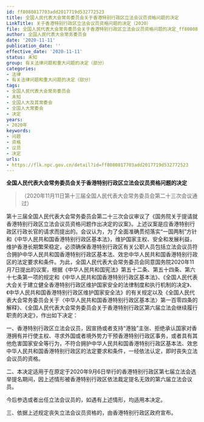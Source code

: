 ```yaml
---
id: ff8080817703add2017719d532772523
title: 全国人民代表大会常务委员会关于香港特别行政区立法会议员资格问题的决定
LinkTitle: 关于香港特别行政区立法会议员资格问题的决定（2020）
file: 全国人民代表大会常务委员会关于香港特别行政区立法会议员资格问题的决定_ff8080817703add2017719d532772523.docx
author: 全国人民代表大会常务委员会
date: '2020-11-11'
publication_date: ''
effective_date: '2020-11-11'
status: 未知
group: 有关法律问题和重大问题的决定（部分）
categories:
- 法律
- 有关法律问题和重大问题的决定（部分）
tags:
- 全国人民代表大会常务委员会
- 未知
- 全国人大及其常委会
- 全国人大常委会
- 决定
years:
- 2020年
keywords:
- 问题
- 资格
- 议员
- 决定
urls:
- https://flk.npc.gov.cn/detail?id=ff8080817703add2017719d532772523
---
```


**全国人民代表大会常务委员会关于香港特别行政区立法会议员资格问题的决定**

> （2020年11月11日第十三届全国人民代表大会常务委员会第二十三次会议通过）

第十三届全国人民代表大会常务委员会第二十三次会议审议了《国务院关于提请就香港特别行政区立法会议员资格问题作出决定的议案》。上述议案是应香港特别行政区行政长官的请求而提出的。会议认为，为了全面准确贯彻落实“一国两制”方针和《中华人民共和国香港特别行政区基本法》，维护国家主权、安全和发展利益，维护香港长期繁荣稳定，必须确保香港特别行政区有关公职人员包括立法会议员符合拥护中华人民共和国香港特别行政区基本法、效忠中华人民共和国香港特别行政区的法定要求和条件。为此，全国人民代表大会常务委员会同意国务院2020年11月7日提出的议案，根据《中华人民共和国宪法》第五十二条、第五十四条、第六十七条第一项的规定和《中华人民共和国香港特别行政区基本法》、《全国人民代表大会关于建立健全香港特别行政区维护国家安全的法律制度和执行机制的决定》、《中华人民共和国香港特别行政区维护国家安全法》的有关规定以及《全国人民代表大会常务委员会关于〈中华人民共和国香港特别行政区基本法〉第一百零四条的解释》、《全国人民代表大会常务委员会关于香港特别行政区第六届立法会继续履行职责的决定》，作出如下决定：

一、香港特别行政区立法会议员，因宣扬或者支持“港独”主张、拒绝承认国家对香港拥有并行使主权、寻求外国或者境外势力干预香港特别行政区事务，或者具有其他危害国家安全等行为，不符合拥护中华人民共和国香港特别行政区基本法、效忠中华人民共和国香港特别行政区的法定要求和条件，一经依法认定，即时丧失立法会议员的资格。

二、本决定适用于在原定于2020年9月6日举行的香港特别行政区第七届立法会选举提名期间，因上述情形被香港特别行政区依法裁定提名无效的第六届立法会议员。

今后参选或者出任立法会议员的，如遇有上述情形，均适用本决定。

三、依据上述规定丧失立法会议员资格的，由香港特别行政区政府宣布。
